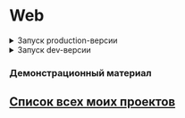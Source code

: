# Web

<details>
  <summary>Запуск production-версии</summary>
   
   ```bash
   npm install && npm run build && npm i serve && serve dist
   ```
   
   Откройте в браузере [localhost:5000][LocalhostProduction] и наслаждайтесь.
</details>

<details>
  <summary>Запуск dev-версии</summary>
    
    ```bash
       npm install && npm run start
    ```
    
   Откройте в браузере [localhost:3000][LocalhostDev] и наслаждайтесь.
</details>

### Демонстрационный материал

## [Список всех моих проектов][ListAllMyProject]

[ListAllMyProject]:<https://github.com/iebrosalin/all_public_projects>

[LocalhostDev]:<http://localhost:3000>
[LocalhostProduction]:<http://localhost:5000>
